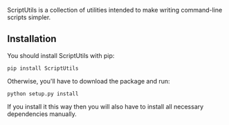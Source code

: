 ScriptUtils is a collection of utilities intended to make writing command-line
scripts simpler.

Installation
------------

You should install ScriptUtils with pip:

    pip install ScriptUtils

Otherwise, you'll have to download the package and run:

    python setup.py install

If you install it this way then you will also have to install all necessary
dependencies manually.
